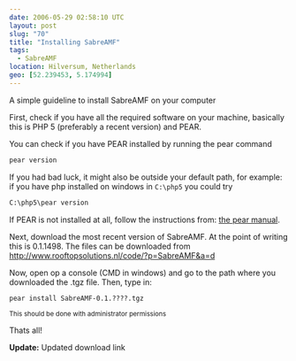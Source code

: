 ```yaml
---
date: 2006-05-29 02:58:10 UTC
layout: post
slug: "70"
title: "Installing SabreAMF"
tags:
  - SabreAMF
location: Hilversum, Netherlands
geo: [52.239453, 5.174994]
---
```

<p>A simple guideline to install SabreAMF on your computer</p>

<p>First, check if you have all the required software on your machine, basically this is PHP 5  (preferably a recent version) and PEAR.</p>

<p>You can check if you have PEAR installed by running the pear command</p>

```sh
pear version
```

If you had bad luck, it might also be outside your default path, for example:
if you have php installed on windows in `C:\php5` you could try

```sh
C:\php5\pear version
```

<p>If PEAR is not installed at all, follow the instructions from:
<a href="http://www.go-pear.org/manual/en/installation.getting.php" class="dead-link">the pear manual</a>.</p>

<p>Next, download the most recent version of SabreAMF. At the point of writing this is 0.1.1498. The files can be downloaded from <a href="/code/?p=SabreAMF&a=d">http://www.rooftopsolutions.nl/code/?p=SabreAMF&a=d</a>
</p>

<p>Now, open op a console (CMD in windows) and go to the path where you downloaded the .tgz file. Then, type in:</p>

```
pear install SabreAMF-0.1.????.tgz
```

<p style="font-size: smaller">This should be done with administrator permissions</p>

<p>Thats all!</p>

<p><b>Update:</b> Updated download link</p>
